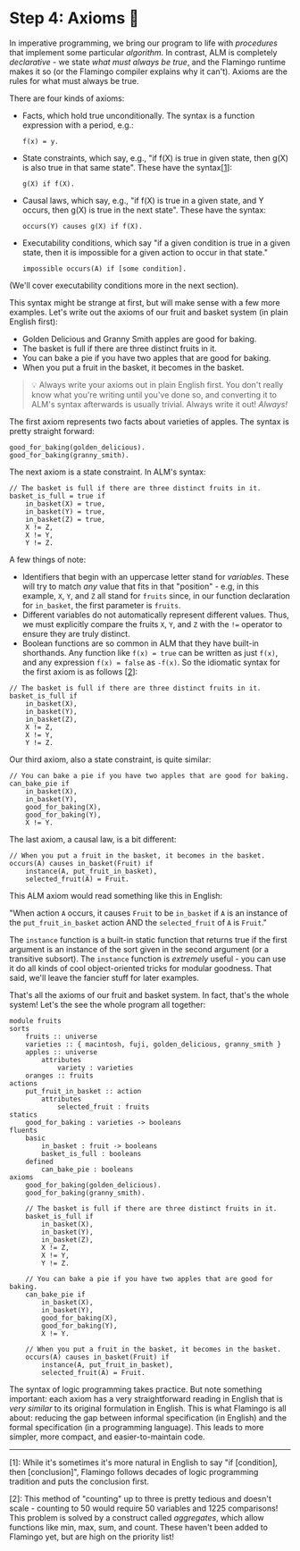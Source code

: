 # Step 4: Axioms 🧾

In imperative programming, we bring our program to life with _procedures_
that implement some particular _algorithm_. In contrast, ALM is completely
_declarative_ - we state _what must always be true_, and the Flamingo runtime
makes it so (or the Flamingo compiler explains why it can't). Axioms are the
rules for what must always be true.

There are four kinds of axioms:
- Facts, which hold true unconditionally. The syntax is a function expression with a period, e.g.:
    ```
    f(x) = y.
    ```
- State constraints, which say, e.g., "if f(X) is true in given state, then g(X) is also true
in that same state". These have the syntax[[1](#1)]:
    ```
    g(X) if f(X).
    ```

- Causal laws, which say, e.g., "if f(X) is true in a given state, and Y occurs, then g(X) is
true in the next state". These have the syntax:
    ```
    occurs(Y) causes g(X) if f(X).
    ```

- Executability conditions, which say "if a given condition is true in a given state,
then it is impossible for a given action to occur in that state."
    ```
    impossible occurs(A) if [some condition].
    ```
(We'll cover executability conditions more in the next section).

This syntax might be strange at first, but will make sense with a few more examples.
Let's write  out the axioms of our fruit and basket system (in plain English first):

- Golden Delicious and Granny Smith apples are good for baking.
- The basket is full if there are three distinct fruits in it.
- You can bake a pie if you have two apples that are good for baking.
- When you put a fruit in the basket, it becomes in the basket.

> 💡 Always write your axioms out in plain English first. You don't really know
> what you're writing until you've done so, and converting it to ALM's syntax
> afterwards is usually trivial. Always write it out! _Always!_

The first axiom represents two facts about varieties of apples. The
syntax is pretty straight forward:

```
good_for_baking(golden_delicious).
good_for_baking(granny_smith).
```

The next axiom is a state constraint. In ALM's syntax:
```alm
// The basket is full if there are three distinct fruits in it. 
basket_is_full = true if
    in_basket(X) = true,
    in_basket(Y) = true,
    in_basket(Z) = true,
    X != Z,
    X != Y,
    Y != Z.
```
A few things of note:
- Identifiers that begin with an uppercase letter stand for _variables_. These will try to
match _any_ value that fits in that "position" - e.g, in this example, `X`, `Y`, and `Z` all
stand for `fruits` since, in our function declaration for `in_basket`, the first parameter is
`fruits`.
- Different variables do not automatically represent different values. Thus, we must explicitly
compare the fruits `X`, `Y`, and `Z` with the `!=` operator to ensure they are truly distinct.
- Boolean functions are so common in ALM that they have built-in shorthands. Any function
like `f(x) = true` can be written as just `f(x)`, and any expression `f(x) = false` as `-f(x)`.
So the idiomatic syntax for the first axiom is as follows [[2](#2)]:
```alm
// The basket is full if there are three distinct fruits in it. 
basket_is_full if
    in_basket(X),
    in_basket(Y),
    in_basket(Z),
    X != Z,
    X != Y,
    Y != Z.
```

Our third axiom, also a state constraint, is quite similar:
```alm
// You can bake a pie if you have two apples that are good for baking.
can_bake_pie if
    in_basket(X),
    in_basket(Y),
    good_for_baking(X),
    good_for_baking(Y),
    X != Y.
```

The last axiom, a causal law, is a bit different:
```
// When you put a fruit in the basket, it becomes in the basket.
occurs(A) causes in_basket(Fruit) if
    instance(A, put_fruit_in_basket),
    selected_fruit(A) = Fruit.
```

This ALM axiom would read something like this in English:

"When action `A` occurs, it causes `Fruit` to be `in_basket` if
`A` is an instance of the `put_fruit_in_basket` action AND
the `selected_fruit` of `A` is `Fruit`."

The `instance` function is a built-in static function that returns
true if the first argument is an instance of the sort given in
the second argument (or a transitive subsort).
The `instance` function is _extremely_ useful - you can use it do all kinds
of cool object-oriented tricks for modular goodness. That said, we'll
leave the fancier stuff for later examples.

That's all the axioms of our fruit and basket system. In fact, that's
the whole system! Let's the see the whole program all together:

```alm
module fruits
sorts
    fruits :: universe
    varieties :: { macintosh, fuji, golden_delicious, granny_smith }
    apples :: universe
        attributes
            variety : varieties
    oranges :: fruits
actions
    put_fruit_in_basket :: action
        attributes
            selected_fruit : fruits
statics
    good_for_baking : varieties -> booleans
fluents
    basic
        in_basket : fruit -> booleans
        basket_is_full : booleans
    defined
        can_bake_pie : booleans
axioms
    good_for_baking(golden_delicious).
    good_for_baking(granny_smith).

    // The basket is full if there are three distinct fruits in it. 
    basket_is_full if
        in_basket(X),
        in_basket(Y),
        in_basket(Z),
        X != Z,
        X != Y,
        Y != Z.
    
    // You can bake a pie if you have two apples that are good for baking.
    can_bake_pie if
        in_basket(X),
        in_basket(Y),
        good_for_baking(X),
        good_for_baking(Y),
        X != Y.   
    
    // When you put a fruit in the basket, it becomes in the basket.
    occurs(A) causes in_basket(Fruit) if
        instance(A, put_fruit_in_basket),
        selected_fruit(A) = Fruit.
```

The syntax of logic programming takes practice. But note something important:
each axiom has a very straightforward reading in English that is _very similar_
to its original formulation in English. This is what Flamingo is all about: reducing
the gap between informal specification (in English) and the formal specification (in
a programming language). This leads to more simpler, more compact, and easier-to-maintain
code.

---

[<a name="1">1</a>]: While it's sometimes it's more natural in English to say "if [condition],
then [conclusion]", Flamingo follows decades of logic programming tradition
and puts the conclusion first.

[<a name="2">2</a>]: This method of "counting" up to three is pretty tedious and doesn't scale -
counting to 50 would require 50 variables and 1225 comparisons! This problem
is solved by a construct called _aggregates_, which allow functions like min, max,
sum, and count. These haven't been added to Flamingo
yet, but are high on the priority list!
